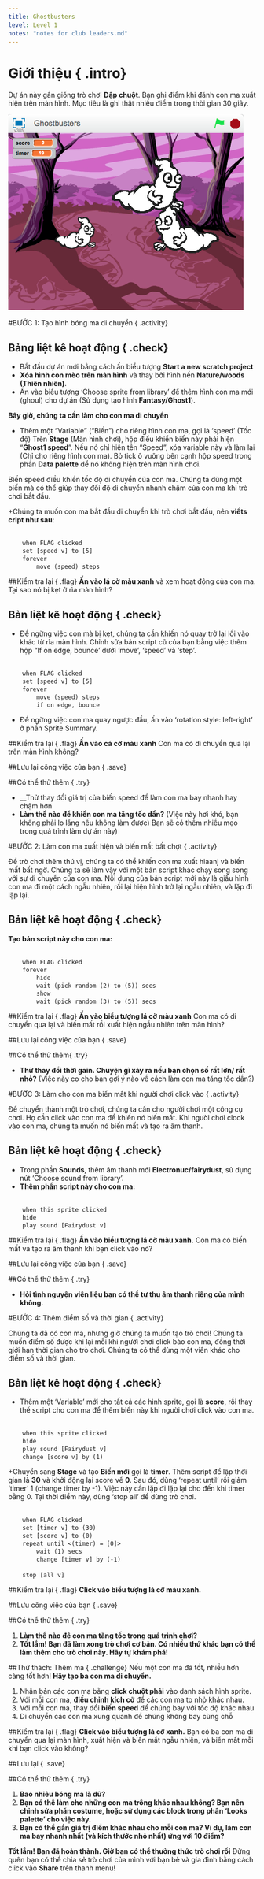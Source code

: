 ```yaml
---
title: Ghostbusters
level: Level 1
notes: "notes for club leaders.md"
---
```


# Giới thiệu { .intro}
Dự án này gần giống trò chơi __Đập chuột__. Bạn ghi điểm khi đánh con ma xuất hiện trên màn hình. Mục tiêu là ghi thật nhiều điểm trong thời gian 30 giây.

![screenshot](ghostbsuters_screenshot.png)

#BƯỚC 1: Tạo hình bóng ma di chuyển { .activity}

## Bảng liệt kê hoạt động { .check}

+ Bắt đầu dự án mới bằng cách ấn biểu tượng __Start a new scratch project__
+ __Xóa hình con mèo trên màn hình__ và thay bởi hình nền __Nature/woods (Thiên nhiên)__.
+ Ấn vào biểu tượng ‘Choose sprite from library’ để thêm hình con ma mới (ghoul) cho dự án (Sử dụng tạo hình __Fantasy/Ghost1__).

__Bây giờ, chúng ta cần làm cho con ma di chuyển__

+ Thêm một “Variable” (“Biến”) cho riêng hình con ma, gọi là ‘speed’ (Tốc độ)
Trên __Stage__ (Màn hình chơi), hộp điều khiển biến này phải hiện “__Ghost1 speed__”.
Nếu nó chỉ hiện tên “Speed”, xóa variable này và làm lại (Chỉ cho riêng hình con ma). Bỏ tick ô vuông bên cạnh hộp speed trong phần __Data palette__ để nó không hiện trên màn hình chơi.

Biến speed điều khiển tốc độ di chuyển của con ma. Chúng ta dùng một biến mà có thể giúp thay đổi độ di chuyển nhanh chậm của con ma khi trò chơi bắt đầu.

+Chúng ta muốn con ma bắt đầu di chuyển khi trò chơi bắt đầu, nên __viếts cript như sau__:

```blocks

    when FLAG clicked
    set [speed v] to [5]
    forever
        move (speed) steps
```
        
##Kiểm tra lại { .flag}
__Ấn vào lá cờ màu xanh__ và xem hoạt động của con ma. Tại sao nó bị kẹt ở rìa màn hình?

## Bản liệt kê hoạt động { .check}

+ Để ngừng việc con mà bị kẹt, chúng ta cần khiến nó quay trở lại lối vào khác từ rìa màn hình. Chỉnh sửa bản script cũ của bạn bằng việc thêm hộp “If on edge, bounce’ dưới ‘move’, ‘speed’ và ‘step’.

```blocks

    when FLAG clicked
    set [speed v] to [5]
    forever
        move (speed) steps
        if on edge, bounce
```
+ Để ngừng việc con ma quay ngược đầu, ấn vào ‘rotation style: left-right’ ở phần Sprite Summary.

##Kiểm tra lại { .flag}
__Ấn vào cá cờ màu xanh__
Con ma có di chuyển qua lại trên màn hình không?

##Lưu lại công việc của bạn { .save}

##Có thể thử thêm { .try}

+ __Thử thay đổi giá trị của biến speed để làm con ma bay nhanh hay chậm hơn
+ __Làm thế nào để khiến con ma tăng tốc dần?__
(Việc này hơi khó, bạn không phải lo lắng nếu không làm được)
Bạn sẽ có thêm nhiều mẹo trong quá trình làm dự án này)


#BƯỚC 2: Làm con ma xuất hiện và biến mất bất chợt { .activity}

Để trò chơi thêm thú vị, chúng ta có thể khiến con ma xuất hiaanj và biến mất bất ngờ. Chúng ta sẽ làm vậy với một bản script khác chạy song song với sự di chuyển của con ma. Nội dung của bản script mới này là giấu hình con ma đi một cách ngẫu nhiên, rồi lại hiện hình trở lại ngẫu nhiên, và lặp đi lặp lại.

## Bản liệt kê hoạt động { .check}

__Tạo bản script này cho con ma:__

```blocks

    when FLAG clicked
    forever
        hide
        wait (pick random (2) to (5)) secs
        show
        wait (pick random (3) to (5)) secs

```
##Kiểm tra lại { .flag}
__Ấn vào biểu tượng lá cờ màu xanh__ 
Con ma có di chuyển qua lại và biến mất rồi xuất hiện ngẫu nhiên trên màn hình?

##Lưu lại công việc của bạn { .save}

##Có thể thử thêm{ .try}
+ __Thử thay đổi thời gain. Chuyện gì xảy ra nếu bạn chọn số rất lớn/ rất nhỏ?__
(Việc này co cho bạn gợi ý nào về cách làm con ma tăng tốc dần?)


#BƯỚC 3: Làm cho con ma biến mất khi người chơi click vào { .activity}

Để chuyển thành một trò chơi, chúng ta cần cho người chơi một công cụ chơi. Họ cần click vào con ma để khiến nó biến mất. Khi người chơi clock vào con ma, chúng ta muốn nó biến mất và tạo ra âm thanh.

## Bản liệt kê hoạt động { .check}

+ Trong phần __Sounds__, thêm âm thanh mới __Electronuc/fairydust__, sử dụng nút ‘Choose sound from library’.
+ __Thêm phần script này cho con ma:__

```blocks

    when this sprite clicked
    hide
    play sound [Fairydust v]
```
##Kiểm tra lại { .flag}
__Ấn vào biểu tượng lá cờ màu xanh.__ 
Con ma có biến mất và tạo ra âm thanh khi bạn click vào nó?

##Lưu lại công việc của bạn { .save}

##Có thể thử thêm { .try}
+ __Hỏi tình nguyện viên liệu bạn có thể tự thu âm thanh riêng của mình không.__

#BƯỚC 4: Thêm điểm số và thời gian { .activity}

Chúng ta đã có con ma, nhưng giờ chúng ta muốn tạo trò chơi! Chúng ta muốn điểm số được khi lại mỗi khi người chơi click bào con ma, đồng thời giới hạn thời gian cho trò chơi. Chúng ta có thể dùng một viến khác cho điểm số và thời gian.

## Bản liệt kê hoạt động { .check}

+ Thêm một ‘Variable’ mới cho tất cả các hình sprite, gọi là __score__, rồi thay thế script cho con ma để thêm biến này khi người chơi click vào con ma.


```blocks

    when this sprite clicked
    hide
    play sound [Fairydust v]
    change [score v] by (1)
```

+Chuyển sang __Stage__ và tạo __Biến mới__ gọi là __timer__. Thêm script để lập thời gian là __30__ và khởi động lại score về __0__. Sau đó, dùng ‘repeat until’ rồi giảm ‘timer’ 1 (change timer by -1). Việc này cần lặp đi lặp lại cho đến khi timer bằng 0. Tại thời điểm này, dùng ‘stop all’ để dừng trò chơi.


```blocks

    when FLAG clicked
    set [timer v] to (30)
    set [score v] to (0)
    repeat until <(timer) = [0]>
        wait (1) secs
        change [timer v] by (-1)
    
    stop [all v]
```


##Kiểm tra lại { .flag}
__Click vào biểu tượng lá cờ màu xanh.__ 

##Lưu công việc của bạn { .save}

##Có thể thử thêm { .try}
1. __Làm thế nào để con ma tăng tốc trong quá trình chơi?__
2. __Tốt lắm! Bạn đã làm xong trò chơi cơ bản. Có nhiều thứ khác bạn có thể làm thêm cho trò chơi này. Hãy tự khám phá!__

##Thử thách: Thêm ma { .challenge}
Nếu một con ma đã tốt, nhiều hơn càng tốt hơn! __Hãy tạo ba con ma di chuyển.__
1. Nhân bản các con ma bằng __click chuột phải__ vào danh sách hình sprite.
2. Với mỗi con ma, __điều chỉnh kích cỡ__ để các con ma to nhỏ khác nhau.
3. Với mỗi con ma, thay đổi __biến speed__ để chúng bay với tốc độ khác nhau
4. Di chuyển các con ma xung quanh để chúng không bay cùng chỗ

##Kiểm tra lại { .flag}
__Click vào biểu tượng lá cờ xanh.__ 
Bạn có ba con ma di chuyển qua lại màn hình, xuất hiện và biến mất ngẫu nhiên, và biến mất mỗi khi bạn click vào không?


##Lưu lại { .save}

##Có thể thử thêm { .try}

1. __Bao nhiêu bóng ma là đủ?__
2. __Bạn có thể làm cho những con ma trông khác nhau không? Bạn nên chỉnh sửa phần costume, hoặc sử dụng các block trong phần ‘Looks palette’ cho việc này.__
3. __Bạn có thể gắn giá trị điểm khác nhau cho mỗi con ma? Ví dụ, làm con ma bay nhanh nhất (và kích thước nhỏ nhất) ứng với 10 điểm?__


__Tốt lắm! Bạn đã hoàn thành. Giờ bạn có thể thưởng thức trò chơi rồi__
Đừng quên bạn có thể chia sẻ trò chơi của mình với bạn bè và gia đình bằng cách click vào __Share__ trên thanh menu!
